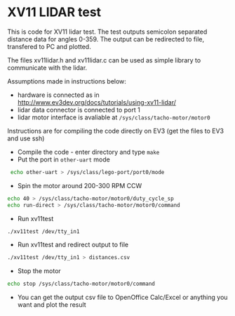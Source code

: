 # XV11 LIDAR test

This is code for XV11 lidar test. The test outputs semicolon separated distance data for angles 0-359.
The output can be redirected to file, transfered to PC and plotted.

The files xv11lidar.h and xv11lidar.c can be used as simple library to communicate with the lidar.

Assumptions made in instructions below:
- hardware is connected as in http://www.ev3dev.org/docs/tutorials/using-xv11-lidar/
- lidar data connector is connected to port 1
- lidar motor interface is avaliable at `/sys/class/tacho-motor/motor0`

Instructions are for compiling the code directly on EV3 (get the files to EV3 and use ssh)

- Compile the code - enter directory and type `make`
- Put the port in `other-uart` mode
```bash
 echo other-uart > /sys/class/lego-port/port0/mode
```
- Spin the motor around 200-300 RPM CCW
```bash
echo 40 > /sys/class/tacho-motor/motor0/duty_cycle_sp
echo run-direct > /sys/class/tacho-motor/motor0/command
```
- Run xv11test
```bash
./xv11test /dev/tty_in1
```
- Run xv11test and redirect output to file
```bash
./xv11test /dev/tty_in1 > distances.csv
```
- Stop the motor
```bash 
echo stop /sys/class/tacho-motor/motor0/command
```
- You can get the output csv file to OpenOffice Calc/Excel or anything you want and plot the result 